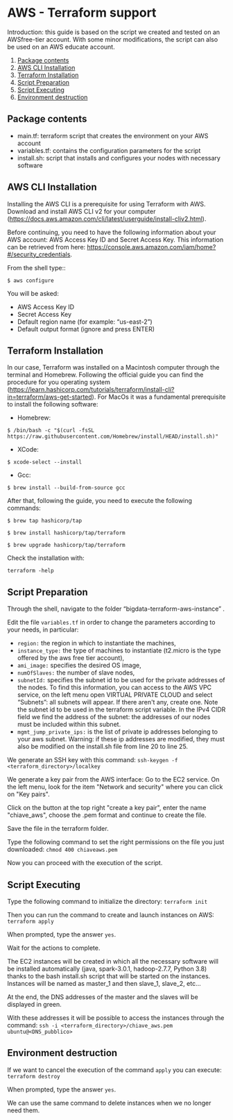 # AWS - Terraform support

Introduction: this guide is based on the script we created and tested on an AWSfree-tier account.
With some minor modifications, the script can also be used on an AWS educate account.


1. [Package contents](#Package-contents)
2. [AWS CLI Installation](#AWS-CLI-Installation)
3. [Terraform Installation](#Terraform-Installation)
4. [Script Preparation](#Script-Preparation)
5. [Script Executing](#Script-Executing)
6. [Environment destruction](#Environment-destruction)


## Package contents
* main.tf: terraform script that creates the environment on your AWS account
* variables.tf: contains the configuration parameters for the script
* install.sh: script that installs and configures your nodes with necessary software


## AWS CLI Installation
Installing the AWS CLI is a prerequisite for using Terraform with AWS.
Download and install AWS CLI v2 for your computer (https://docs.aws.amazon.com/cli/latest/userguide/install-cliv2.html).

Before continuing, you need to have the following information about your AWS account: AWS Access Key ID and Secret Access Key.
This information can be retrieved from here:
https://console.aws.amazon.com/iam/home?#/security_credentials.


From the shell type::
```
$ aws configure
```
You will be asked:
* AWS Access Key ID
* Secret Access Key
* Default region name (for example: “us-east-2”)
* Default output format (ignore and press ENTER)


## Terraform Installation
In our case, Terraform was installed on a Macintosh computer through the terminal and Homebrew.
Following the official guide you can find the procedure for you operating system (https://learn.hashicorp.com/tutorials/terraform/install-cli?in=terraform/aws-get-started).
For MacOs it was a fundamental prerequisite to install the following software:


* Homebrew:
```
$ /bin/bash -c "$(curl -fsSL https://raw.githubusercontent.com/Homebrew/install/HEAD/install.sh)"
```

* XCode:
```
$ xcode-select --install
```

* Gcc:
```
$ brew install --build-from-source gcc
```

After that, following the guide, you need to execute the following commands:
```
$ brew tap hashicorp/tap

$ brew install hashicorp/tap/terraform

$ brew upgrade hashicorp/tap/terraform
```

Check the installation with:
```
terraform -help
```


## Script Preparation
Through the shell, navigate to the folder “bigdata-terraform-aws-instance” .

Edit the file ```variables.tf``` in order to change the parameters according to your needs, in particular:
* ```region:``` the region in which to instantiate the machines,
* ```instance_type:``` the type of machines to instantiate (t2.micro is the type offered by the aws free tier account),
* ```ami_image:``` specifies the desired OS image,
* ```numOfSlaves:``` the number of slave nodes,
* ```subnetId:``` specifies the subnet id to be used for the private addresses of the nodes.
To find this information, you can access to the AWS VPC service, on the left menu open VIRTUAL PRIVATE CLOUD and select “Subnets”: all subnets will appear.
If there aren't any, create one.
Note the subnet id to be used in the terraform script variable.
In the IPv4 CIDR field we find the address of the subnet: the addresses of our nodes must be included within this subnet.
* ```mgmt_jump_private_ips:``` is the list of private ip addresses belonging to your aws subnet.
Warning: if these ip addresses are modified, they must also be modified on the install.sh file from line 20 to line 25.

We generate an SSH key with this command:
```ssh-keygen -f <terraform_directory>/localkey```

We generate a key pair from the AWS interface:
Go to the EC2 service.
On the left menu, look for the item "Network and security" where you can click on "Key pairs".

Click on the button at the top right "create a key pair", enter the name "chiave_aws", choose the .pem format and continue to create the file.

Save the file in the terraform folder.

Type the following command to set the right permissions on the file you just downloaded:
```chmod 400 chiaveaws.pem```


Now you can proceed with the execution of the script.


## Script Executing
Type the following command to initialize the directory:
```terraform init```

Then you can run the command to create and launch instances on AWS:
```terraform apply```

When prompted, type the answer ```yes```.

Wait for the actions to complete.

The EC2 instances will be created in which all the necessary software will be installed automatically (java, spark-3.0.1, hadoop-2.7.7, Python 3.8) thanks to the bash install.sh script that will be started on the instances.
Instances will be named as master_1 and then slave_1, slave_2, etc…

At the end, the DNS addresses of the master and the slaves will be displayed in green.

With these addresses it will be possible to access the instances through the command:
```ssh -i <terraform_directory>/chiave_aws.pem ubuntu@<DNS_pubblico>```


## Environment destruction
If we want to cancel the execution of the command ```apply``` you can execute:
```terraform destroy```

When prompted, type the answer ```yes```.

We can use the same command to delete instances when we no longer need them.
